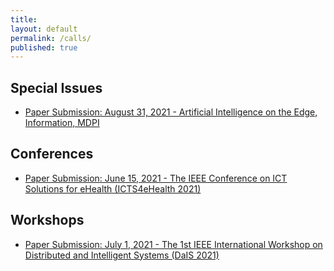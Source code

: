 ```yaml
---
title:
layout: default
permalink: /calls/
published: true
---
```


## Special Issues
- [Paper Submission: August 31, 2021 - Artificial Intelligence on the Edge, Information, MDPI](https://fcrlab.unime.it/calls/artificial-intelligence-in-the-edge)

## Conferences
- [Paper Submission: June 15, 2021 - The IEEE Conference on ICT Solutions for eHealth (ICTS4eHealth 2021)](https://fcrlab.unime.it/calls/icts4eHealth2021) 

## Workshops
- [Paper Submission: July 1, 2021 - The 1st IEEE International Workshop on Distributed and Intelligent Systems (DaIS 2021)](https://fcrlab.unime.it/calls/dais2021)
